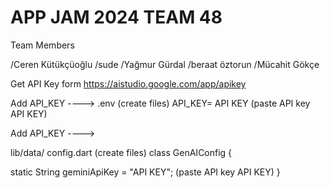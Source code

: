 # APP JAM 2024 TEAM 48
Team Members

/Ceren Kütükçüoğlu
/sude
/Yağmur Gürdal
/beraat öztorun
/Mücahit Gökçe


Get API Key form https://aistudio.google.com/app/apikey

Add API_KEY ---->
.env (create files)
API_KEY= API KEY (paste API key API KEY)


Add API_KEY  ---->

lib/data/
config.dart (create files)
class GenAIConfig {

  static String geminiApiKey = "API KEY";  (paste API key API KEY)
}
